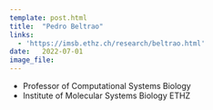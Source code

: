 ```yaml
---
template: post.html
title:  "Pedro Beltrao"
links:
  - 'https://imsb.ethz.ch/research/beltrao.html'
date:   2022-07-01
image_file:
---
```


- Professor of Computational Systems Biology
- Institute of Molecular Systems Biology ETHZ

<!--more-->

